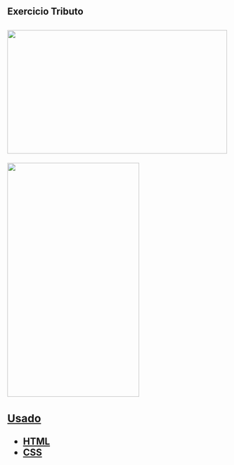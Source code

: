 <h2> Exercicio Tributo <h2>

<a href="https://github.com/FabioPenedo"><img src="https://i.picasion.com/pic91/83e8f6abf5587802f6db3174b8b8b874.gif" width="500" height="281" border="0" alt="" />

<a href="https://github.com/FabioPenedo"><img src="https://i.picasion.com/pic91/37f4b049c5744f20231471b8e3a8bf02.gif" width="300" height="532" border="0" alt="" />

### Usado ###
+ HTML
+ CSS
